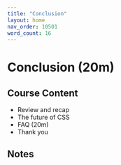 ```yaml
---
title: "Conclusion"
layout: home
nav_order: 10501
word_count: 16
---
```

# Conclusion (20m)

## Course Content

- Review and recap
- The future of CSS
- FAQ (20m)
- Thank you

## Notes




